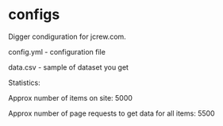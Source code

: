 # configs
Digger condiguration for jcrew.com.

config.yml - configuration file

data.csv - sample of dataset you get

Statistics:

Approx number of items on site: 5000

Approx number of page requests to get data for all items: 5500
